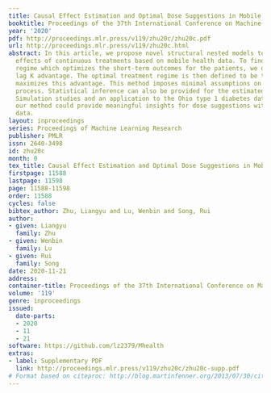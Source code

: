 ```yaml
---
title: Causal Effect Estimation and Optimal Dose Suggestions in Mobile Health
booktitle: Proceedings of the 37th International Conference on Machine Learning
year: '2020'
pdf: http://proceedings.mlr.press/v119/zhu20c/zhu20c.pdf
url: http://proceedings.mlr.press/v119/zhu20c.html
abstract: In this article, we propose novel structural nested models to estimate causal
  effects of continuous treatments based on mobile health data. To find the treatment
  regime which optimizes the short-term outcomes for the patients, we define the weighted
  lag K advantage. The optimal treatment regime is then defined to be the one which
  maximizes this advantage. This method imposes minimal assumptions on the data generating
  process. Statistical inference can also be provided for the estimated parameters.
  Simulation studies and an application to the Ohio type 1 diabetes dataset show that
  our method could provide meaningful insights for dose suggestions with mobile health
  data.
layout: inproceedings
series: Proceedings of Machine Learning Research
publisher: PMLR
issn: 2640-3498
id: zhu20c
month: 0
tex_title: Causal Effect Estimation and Optimal Dose Suggestions in Mobile Health
firstpage: 11588
lastpage: 11598
page: 11588-11598
order: 11588
cycles: false
bibtex_author: Zhu, Liangyu and Lu, Wenbin and Song, Rui
author:
- given: Liangyu
  family: Zhu
- given: Wenbin
  family: Lu
- given: Rui
  family: Song
date: 2020-11-21
address: 
container-title: Proceedings of the 37th International Conference on Machine Learning
volume: '119'
genre: inproceedings
issued:
  date-parts:
  - 2020
  - 11
  - 21
software: https://github.com/lz2379/Mhealth
extras:
- label: Supplementary PDF
  link: http://proceedings.mlr.press/v119/zhu20c/zhu20c-supp.pdf
# Format based on citeproc: http://blog.martinfenner.org/2013/07/30/citeproc-yaml-for-bibliographies/
---
```

